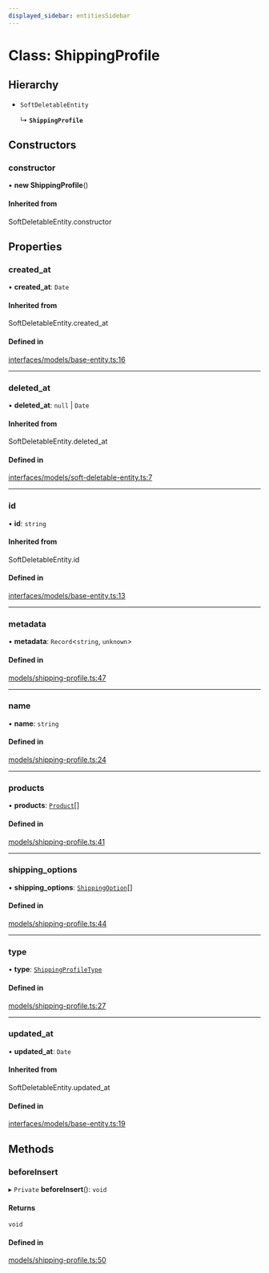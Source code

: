 ```yaml
---
displayed_sidebar: entitiesSidebar
---
```


# Class: ShippingProfile

## Hierarchy

- `SoftDeletableEntity`

  ↳ **`ShippingProfile`**

## Constructors

### constructor

• **new ShippingProfile**()

#### Inherited from

SoftDeletableEntity.constructor

## Properties

### created\_at

• **created\_at**: `Date`

#### Inherited from

SoftDeletableEntity.created\_at

#### Defined in

[interfaces/models/base-entity.ts:16](https://github.com/medusajs/medusa/blob/b38f73726/packages/medusa/src/interfaces/models/base-entity.ts#L16)

___

### deleted\_at

• **deleted\_at**: ``null`` \| `Date`

#### Inherited from

SoftDeletableEntity.deleted\_at

#### Defined in

[interfaces/models/soft-deletable-entity.ts:7](https://github.com/medusajs/medusa/blob/b38f73726/packages/medusa/src/interfaces/models/soft-deletable-entity.ts#L7)

___

### id

• **id**: `string`

#### Inherited from

SoftDeletableEntity.id

#### Defined in

[interfaces/models/base-entity.ts:13](https://github.com/medusajs/medusa/blob/b38f73726/packages/medusa/src/interfaces/models/base-entity.ts#L13)

___

### metadata

• **metadata**: `Record`<`string`, `unknown`\>

#### Defined in

[models/shipping-profile.ts:47](https://github.com/medusajs/medusa/blob/b38f73726/packages/medusa/src/models/shipping-profile.ts#L47)

___

### name

• **name**: `string`

#### Defined in

[models/shipping-profile.ts:24](https://github.com/medusajs/medusa/blob/b38f73726/packages/medusa/src/models/shipping-profile.ts#L24)

___

### products

• **products**: [`Product`](Product.md)[]

#### Defined in

[models/shipping-profile.ts:41](https://github.com/medusajs/medusa/blob/b38f73726/packages/medusa/src/models/shipping-profile.ts#L41)

___

### shipping\_options

• **shipping\_options**: [`ShippingOption`](ShippingOption.md)[]

#### Defined in

[models/shipping-profile.ts:44](https://github.com/medusajs/medusa/blob/b38f73726/packages/medusa/src/models/shipping-profile.ts#L44)

___

### type

• **type**: [`ShippingProfileType`](../enums/ShippingProfileType.md)

#### Defined in

[models/shipping-profile.ts:27](https://github.com/medusajs/medusa/blob/b38f73726/packages/medusa/src/models/shipping-profile.ts#L27)

___

### updated\_at

• **updated\_at**: `Date`

#### Inherited from

SoftDeletableEntity.updated\_at

#### Defined in

[interfaces/models/base-entity.ts:19](https://github.com/medusajs/medusa/blob/b38f73726/packages/medusa/src/interfaces/models/base-entity.ts#L19)

## Methods

### beforeInsert

▸ `Private` **beforeInsert**(): `void`

#### Returns

`void`

#### Defined in

[models/shipping-profile.ts:50](https://github.com/medusajs/medusa/blob/b38f73726/packages/medusa/src/models/shipping-profile.ts#L50)
